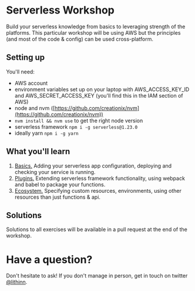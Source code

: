 # Serverless Workshop

Build your serverless knowledge from basics to leveraging strength of the platforms. This particular workshop will be using AWS but the principles (and most of the code & config) can be used cross-platform.

## Setting up

You'll need:

* AWS account
* environment variables set up on your laptop with AWS_ACCESS_KEY_ID and AWS_SECRET_ACCESS_KEY (you'll find this in the IAM section of AWS)
* node and nvm ([https://github.com/creationix/nvm](https://github.com/creationix/nvm))
* `nvm install && nvm use` to get the right node version
* serverless framework `npm i -g serverless@1.23.0`
* ideally yarn `npm i -g yarn`

## What you'll learn

1.  [Basics.](./1-basic/README.md) Adding your serverless app configuration, deploying and checking your service is running.
2.  [Plugins.](./2-plugins/README.md) Extending serverless framework functionality, using webpack and babel to package your functions.
3.  [Ecosystem.](./3-dynamo/README.md) Specifying custom resources, environments, using other resources than just functions & api.

## Solutions

Solutions to all exercises will be available in a pull request at the end of the workshop.

# Have a question?

Don't hesitate to ask! If you don't manage in person, get in touch on twitter [@lithinn](https://twitter.com/lithinn).
